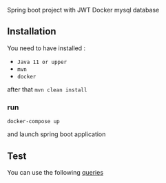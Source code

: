 Spring boot project with JWT 
Docker mysql database

## Installation

You need to have installed :

- `Java 11 or upper`
- `mvn`
- `docker`


after that
`mvn clean install`

### run

`docker-compose up`

and launch spring boot application


## Test 
You can use the following [queries](./queries/test.http)


